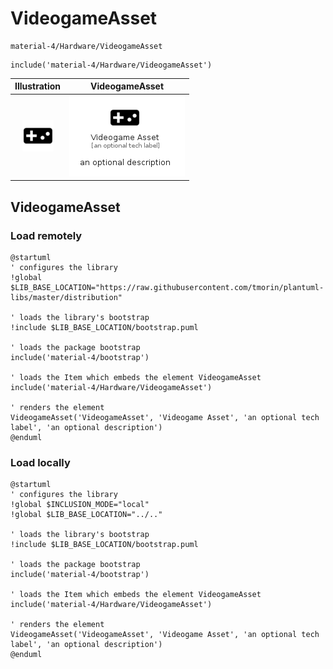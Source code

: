 # VideogameAsset


```text
material-4/Hardware/VideogameAsset
```

```text
include('material-4/Hardware/VideogameAsset')
```



| Illustration | VideogameAsset |
| :---: | :---: |
| ![illustration for Illustration](../../material-4/Hardware/VideogameAsset.png) | ![illustration for VideogameAsset](../../material-4/Hardware/VideogameAsset.Local.png) |




## VideogameAsset

### Load remotely
```plantuml
@startuml
' configures the library
!global $LIB_BASE_LOCATION="https://raw.githubusercontent.com/tmorin/plantuml-libs/master/distribution"

' loads the library's bootstrap
!include $LIB_BASE_LOCATION/bootstrap.puml

' loads the package bootstrap
include('material-4/bootstrap')

' loads the Item which embeds the element VideogameAsset
include('material-4/Hardware/VideogameAsset')

' renders the element
VideogameAsset('VideogameAsset', 'Videogame Asset', 'an optional tech label', 'an optional description')
@enduml
```

### Load locally
```plantuml
@startuml
' configures the library
!global $INCLUSION_MODE="local"
!global $LIB_BASE_LOCATION="../.."

' loads the library's bootstrap
!include $LIB_BASE_LOCATION/bootstrap.puml

' loads the package bootstrap
include('material-4/bootstrap')

' loads the Item which embeds the element VideogameAsset
include('material-4/Hardware/VideogameAsset')

' renders the element
VideogameAsset('VideogameAsset', 'Videogame Asset', 'an optional tech label', 'an optional description')
@enduml
```

